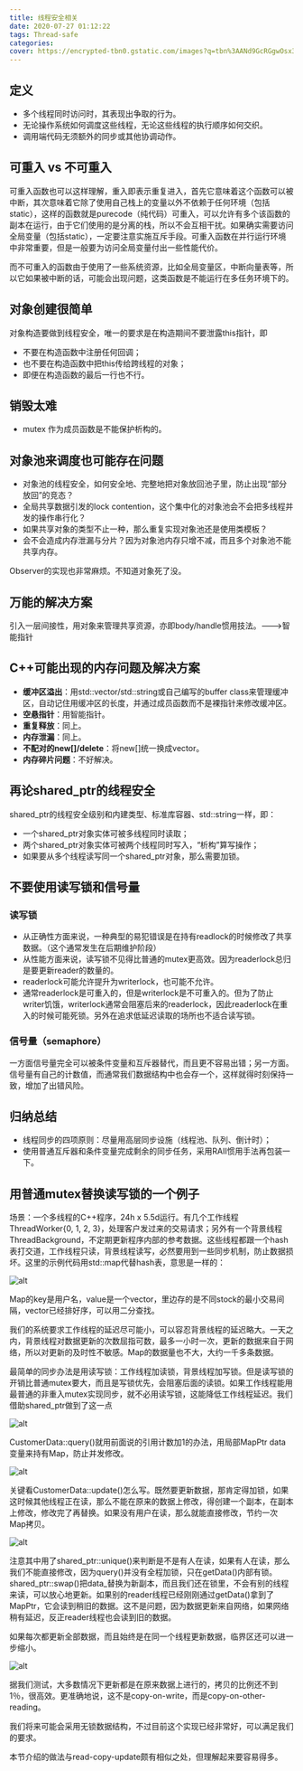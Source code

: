 ```yaml
---
title: 线程安全相关
date: 2020-07-27 01:12:22
tags: Thread-safe
categories:
cover: https://encrypted-tbn0.gstatic.com/images?q=tbn%3AANd9GcRGgwOsx3UW-BNAUo7p770__27WOKfa-OUXnQ&usqp=CAU
---
```

<meta name="referrer" content="no-referrer" />

## 定义

- 多个线程同时访问时，其表现出争取的行为。
- 无论操作系统如何调度这些线程，无论这些线程的执行顺序如何交织。
- 调用端代码无须额外的同步或其他协调动作。



## 可重入 vs 不可重入

可重入函数也可以这样理解，重入即表示重复进入，首先它意味着这个函数可以被中断，其次意味着它除了使用自己栈上的变量以外不依赖于任何环境（包括static），这样的函数就是purecode（纯代码）可重入，可以允许有多个该函数的副本在运行，由于它们使用的是分离的栈，所以不会互相干扰。如果确实需要访问全局变量（包括static），一定要注意实施互斥手段。可重入函数在并行运行环境中非常重要，但是一般要为访问全局变量付出一些性能代价。

而不可重入的函数由于使用了一些系统资源，比如全局变量区，中断向量表等，所以它如果被中断的话，可能会出现问题，这类函数是不能运行在多任务环境下的。



## 对象创建很简单

对象构造要做到线程安全，唯一的要求是在构造期间不要泄露this指针，即

- 不要在构造函数中注册任何回调；
- 也不要在构造函数中把this传给跨线程的对象；
- 即便在构造函数的最后一行也不行。



## 销毁太难

- mutex 作为成员函数是不能保护析构的。



## 对象池来调度也可能存在问题

- 对象池的线程安全，如何安全地、完整地把对象放回池子里，防止出现“部分放回”的竞态？
- 全局共享数据引发的lock contention，这个集中化的对象池会不会把多线程并发的操作串行化？
- 如果共享对象的类型不止一种，那么重复实现对象池还是使用类模板？
- 会不会造成内存泄漏与分片？因为对象池内存只增不减，而且多个对象池不能共享内存。

Observer的实现也非常麻烦。不知道对象死了没。



## 万能的解决方案

引入一层间接性，用对象来管理共享资源，亦即body/handle惯用技法。--->智能指针



## C++可能出现的内存问题及解决方案

- **缓冲区溢出**：用std::vector<char>/std::string或自己编写的buffer class来管理缓冲区，自动记住用缓冲区的长度，并通过成员函数而不是裸指针来修改缓冲区。
- **空悬指针**：用智能指针。
- **重复释放**：同上。
- **内存泄漏**：同上。
- **不配对的new[]/delete**：将new[]统一换成vector。
- **内存碎片问题**：不好解决。



## 再论shared_ptr的线程安全

shared_ptr的线程安全级别和内建类型、标准库容器、std::string一样，即：

- 一个shared_ptr对象实体可被多线程同时读取；
- 两个shared_ptr对象实体可被两个线程同时写入，“析构”算写操作；
- 如果要从多个线程读写同一个shared_ptr对象，那么需要加锁。

## 不要使用读写锁和信号量

### 读写锁

- 从正确性方面来说，一种典型的易犯错误是在持有readlock的时候修改了共享数据。（这个通常发生在后期维护阶段）
- 从性能方面来说，读写锁不见得比普通的mutex更高效。因为readerlock总归是要更新reader的数量的。
- readerlock可能允许提升为writerlock，也可能不允许。
- 通常readerlock是可重入的，但是writerlock是不可重入的。但为了防止writer饥饿，writerlock通常会阻塞后来的readerlock，因此readerlock在重入的时候可能死锁。另外在追求低延迟读取的场所也不适合读写锁。

### 信号量（semaphore）

一方面信号量完全可以被条件变量和互斥器替代，而且更不容易出错；另一方面。信号量有自己的计数值，而通常我们数据结构中也会存一个，这样就得时刻保持一致，增加了出错风险。

## 归纳总结

- 线程同步的四项原则：尽量用高层同步设施（线程池、队列、倒计时）；
- 使用普通互斥器和条件变量完成剩余的同步任务，采用RAII惯用手法再包装一下。

## 用普通mutex替换读写锁的一个例子

场景：一个多线程的C++程序，24h x 5.5d运行。有几个工作线程ThreadWorker{0, 1, 2, 3}，处理客户发过来的交易请求；另外有一个背景线程ThreadBackground，不定期更新程序内部的参考数据。这些线程都跟一个hash表打交道，工作线程只读，背景线程读写，必然要用到一些同步机制，防止数据损坏。这里的示例代码用std::map代替hash表，意思是一样的：

![alt](http://reader.epubee.com/books/mobile/40/40158576bf168eb2b715a0ac0ba0b38d/Image00099.jpg)

Map的key是用户名，value是一个vector，里边存的是不同stock的最小交易间隔，vector已经排好序，可以用二分查找。

我们的系统要求工作线程的延迟尽可能小，可以容忍背景线程的延迟略大。一天之内，背景线程对数据更新的次数屈指可数，最多一小时一次，更新的数据来自于网络，所以对更新的及时性不敏感。Map的数据量也不大，大约一千多条数据。

最简单的同步办法是用读写锁：工作线程加读锁，背景线程加写锁。但是读写锁的开销比普通mutex要大，而且是写锁优先，会阻塞后面的读锁。如果工作线程能用最普通的非重入mutex实现同步，就不必用读写锁，这能降低工作线程延迟。我们借助shared_ptr做到了这一点

![alt](http://reader.epubee.com/books/mobile/40/40158576bf168eb2b715a0ac0ba0b38d/Image00101.jpg)

CustomerData::query()就用前面说的引用计数加1的办法，用局部MapPtr data变量来持有Map，防止并发修改。

![alt](http://reader.epubee.com/books/mobile/40/40158576bf168eb2b715a0ac0ba0b38d/Image00102.jpg)

关键看CustomerData::update()怎么写。既然要更新数据，那肯定得加锁，如果这时候其他线程正在读，那么不能在原来的数据上修改，得创建一个副本，在副本上修改，修改完了再替换。如果没有用户在读，那么就能直接修改，节约一次Map拷贝。

![alt](http://reader.epubee.com/books/mobile/40/40158576bf168eb2b715a0ac0ba0b38d/Image00103.jpg)

注意其中用了shared_ptr::unique()来判断是不是有人在读，如果有人在读，那么我们不能直接修改，因为query()并没有全程加锁，只在getData()内部有锁。shared_ptr::swap()把data_替换为新副本，而且我们还在锁里，不会有别的线程来读，可以放心地更新。如果别的reader线程已经刚刚通过getData()拿到了MapPtr，它会读到稍旧的数据。这不是问题，因为数据更新来自网络，如果网络稍有延迟，反正reader线程也会读到旧的数据。

如果每次都更新全部数据，而且始终是在同一个线程更新数据，临界区还可以进一步缩小。

![alt](http://reader.epubee.com/books/mobile/40/40158576bf168eb2b715a0ac0ba0b38d/Image00104.jpg)

据我们测试，大多数情况下更新都是在原来数据上进行的，拷贝的比例还不到1％，很高效。更准确地说，这不是copy-on-write，而是copy-on-other-reading。

我们将来可能会采用无锁数据结构，不过目前这个实现已经非常好，可以满足我们的要求。

本节介绍的做法与read-copy-update颇有相似之处，但理解起来要容易得多。